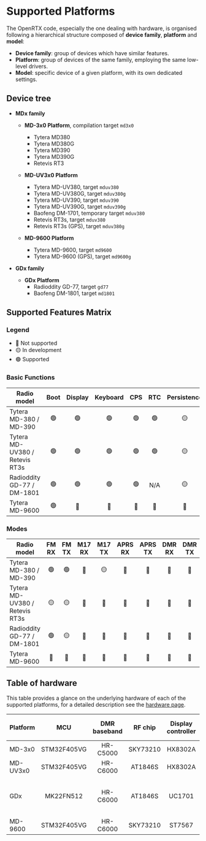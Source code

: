 # Supported Platforms

The OpenRTX code, especially the one dealing with hardware, is organised following a hierarchical structure composed of **device family**, **platform** and **model**:
* **Device family**: group of devices which have similar features.
* **Platform**: group of devices of the same family, employing the same low-level drivers.
* **Model**: specific device of a given platform, with its own dedicated settings.

## Device tree
* **MDx family**
    * **MD-3x0 Platform**, compilation target `md3x0`
        * Tytera MD380
        * Tytera MD380G
        * Tytera MD390
        * Tytera MD390G
        * Retevis RT3

    * **MD-UV3x0 Platform**
        * Tytera MD-UV380,    target `mduv380`
        * Tytera MD-UV380G,   target `mduv380g`
        * Tytera MD-UV390,    target `mduv390`
        * Tytera MD-UV390G,   target `mduv390g`
        * Baofeng DM-1701,    temporary target `mduv380`
        * Retevis RT3s,       target `mduv380`
        * Retevis RT3s (GPS), target `mduv380g`

    * **MD-9600 Platform**
        * Tytera MD-9600,       target `md9600`
        * Tytera MD-9600 (GPS), target `md9600g`

* **GDx family**
    * **GDx Platform**
        * Radioddity GD-77, target `gd77`
        * Baofeng DM-1801, target `md1801`

## Supported Features Matrix

### Legend
- 🔴 Not supported
- 🟡 In development
- 🟢 Supported

### Basic Functions

| Radio model                    | Boot  | Display | Keyboard | CPS   | RTC   | Persistence | GPS   |
| ---                            | :---: | :---:   | :---:    | :---: | :---: | :---:       | :---: |
| Tytera MD-380 / MD-390         | 🟢    | 🟢       | 🟢       | 🟢    | 🟢     | 🟡          | 🟢     |
| Tytera MD-UV380 / Retevis RT3s | 🟢    | 🟢       | 🟢       | 🟢    | 🟢     | 🟡          | 🟢     |
| Radioddity GD-77 / DM-1801     | 🟢    | 🟢       | 🟢       | 🟢    | N/A    | 🟡          | N/A   |
| Tytera MD-9600                 | 🟢    | 🔴       | 🔴       | 🔴    | 🔴     | 🔴          | 🔴     |

### Modes

| Radio model                    | FM RX | FM TX | M17 RX | M17 TX | APRS RX | APRS TX | DMR RX | DMR TX | DMR SMS |
| ---                            | :---: | :---: | :---:  | :---:  | :---:   | :---:   | :---:  | :---:  | :---:   |
| Tytera MD-380 / MD-390         | 🟢    | 🟢     | 🔴     | 🟡     | 🔴      | 🔴      | 🔴     | 🔴     | 🔴      |
| Tytera MD-UV380 / Retevis RT3s | 🟡    | 🟡     | 🔴     | 🔴     | 🔴      | 🔴      | 🔴     | 🔴     | 🔴      |
| Radioddity GD-77 / DM-1801     | 🟢    | 🟡     | 🔴     | 🔴     | 🔴      | 🔴      | 🔴     | 🔴     | 🔴      |
| Tytera MD-9600                 | 🔴    | 🔴     | 🔴     | 🔴     | 🔴      | 🔴      | 🔴     | 🔴     | 🔴      |

## Table of hardware

This table provides a glance on the underlying hardware of each of the supported platforms, for a detailed description see the [hardware page](hardware.md).

Platform|MCU|DMR baseband|RF chip|Display controller|Non volatile memory|GPS|
---------|:---:|:---:|:---:|:---:|:---:|:---:|
 MD-3x0  | STM32F405VG | HR-C5000 | SKY73210 | HX8302A | 25Q128FV SPI flash | JS-M710 |
MD-UV3x0 | STM32F405VG | HR-C6000 | AT1846S  | HX8302A | 25Qx SPI flash     | JS-H210 |
   GDx   | MK22FN512   | HR-C6000 | AT1846S  | UC1701  | 25Q80BV SPI flash +<br>AT24C512 I2C EEPROM | - |
 MD-9600 | STM32F405VG | HR-C6000 | SKY73210 | ST7567  | 25Q128FV SPI flash | JS-M710 |
